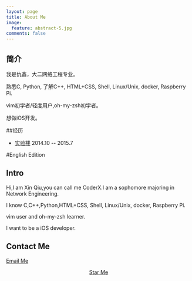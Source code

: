 ```yaml
---
layout: page
title: About Me
image:
  feature: abstract-5.jpg
comments: false
---
```


## 简介

我是仇鑫，大二网络工程专业。

熟悉C, Python, 了解C++, HTML+CSS, Shell, Linux/Unix, docker, Raspberry Pi.

vim初学者/轻度用户,oh-my-zsh初学者。

想做iOS开发。


##经历

* [实验楼](https://www.shiyanlou.com) 2014.10 -- 2015.7




#English Edition

## Intro

Hi,I am Xin Qiu,you can call me CoderX.I am a sophomore majoring in Network Engineering.

I know C,C++,Python,HTML+CSS, Shell, Linux/Unix, docker, Raspberry Pi.

vim user and oh-my-zsh learner.

I want to be a iOS developer.

## Contact Me

[Email Me](mailto:xinqiu.94@gmail.com)

<div markdown="0"><center><a href="https://github.com/xinqiu/" class="btn btn-info">Star Me</a></center></div>
